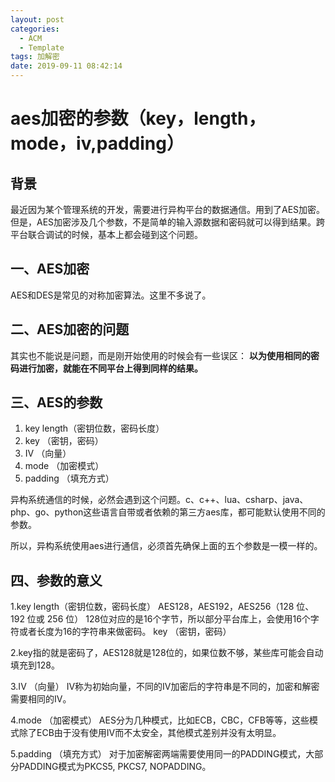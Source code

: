 ```yaml
---
layout: post
categories:
  - ACM
  - Template
tags: 加解密
date: 2019-09-11 08:42:14
---
```

# aes加密的参数（key，length，mode，iv,padding）

## 背景
最近因为某个管理系统的开发，需要进行异构平台的数据通信。用到了AES加密。但是，AES加密涉及几个参数，不是简单的输入源数据和密码就可以得到结果。跨平台联合调试的时候，基本上都会碰到这个问题。

## 一、AES加密
AES和DES是常见的对称加密算法。这里不多说了。

## 二、AES加密的问题
其实也不能说是问题，而是刚开始使用的时候会有一些误区：
**以为使用相同的密码进行加密，就能在不同平台上得到同样的结果。**

## 三、AES的参数
1. key length（密钥位数，密码长度）
2. key （密钥，密码）
3. IV （向量）
4. mode （加密模式）
5. padding （填充方式）

异构系统通信的时候，必然会遇到这个问题。c、c++、lua、csharp、java、php、go、python这些语言自带或者依赖的第三方aes库，都可能默认使用不同的参数。

所以，异构系统使用aes进行通信，必须首先确保上面的五个参数是一模一样的。

## 四、参数的意义

1.key length（密钥位数，密码长度）
AES128，AES192，AES256（128 位、192 位或 256 位）
128位对应的是16个字节，所以部分平台库上，会使用16个字符或者长度为16的字符串来做密码。
key （密钥，密码）

2.key指的就是密码了，AES128就是128位的，如果位数不够，某些库可能会自动填充到128。 

3.IV （向量）
IV称为初始向量，不同的IV加密后的字符串是不同的，加密和解密需要相同的IV。

4.mode （加密模式）
AES分为几种模式，比如ECB，CBC，CFB等等，这些模式除了ECB由于没有使用IV而不太安全，其他模式差别并没有太明显。

5.padding （填充方式）
对于加密解密两端需要使用同一的PADDING模式，大部分PADDING模式为PKCS5, PKCS7, NOPADDING。
